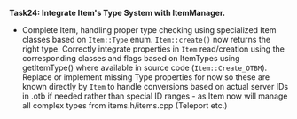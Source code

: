 **Task24: Integrate Item's Type System with ItemManager.**
- Complete Item, handling proper type checking using specialized Item classes based on `Item::Type` enum. `Item::create()` now returns the right type. Correctly integrate properties in `Item` read/creation using the corresponding classes and flags based on ItemTypes using getItemType() where available in source code (`Item::Create_OTBM`). Replace or implement missing Type properties for now so these are known directly by `Item` to handle conversions based on actual server IDs in .otb if needed rather than special ID ranges - as Item now will manage all complex types from items.h/items.cpp (Teleport etc.)
